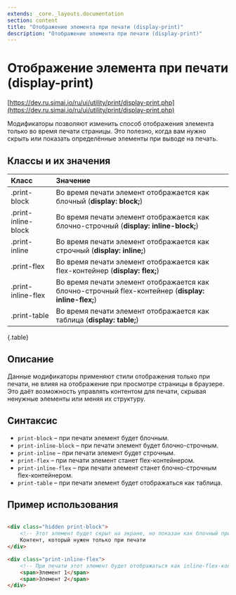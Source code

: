 ```yaml
---
extends: _core._layouts.documentation
section: content
title: "Отображение элемента при печати (display-print)"
description: "Отображение элемента при печати (display-print)"
---
```


# Отображение элемента при печати (display-print)

[https://dev.ru.simai.io/ru/ui/utility/print/display-print.php](https://dev.ru.simai.io/ru/ui/utility/print/display-print.php)

Модификаторы позволяют изменить способ отображения элемента только во время печати страницы. Это полезно, когда вам
нужно скрыть или показать определённые элементы при выводе на печать.

## Классы и их значения

| Класс               | Значение                                                                        |
|:--------------------|:----------------------------------------------------------------------------------------------------|
| .print-block        | Во время печати элемент отображается как блочный (**display: block;**)                              |
| .print-inline-block | Во время печати элемент отображается как блочно-строчный (**display: inline-block;**)               |
| .print-inline       | Во время печати элемент отображается как строчный (**display: inline;**)                            |
| .print-flex         | Во время печати элемент отображается как flex-контейнер (**display: flex;**)                        |
| .print-inline-flex  | Во время печати элемент отображается как блочно-строчный flex-контейнер (**display: inline-flex;**) |
| .print-table        | Во время печати элемент отображается как таблица (**display: table;**)                              |

{.table}

## Описание

Данные модификаторы применяют стили отображения только при печати, не влияя на отображение при просмотре страницы в
браузере. Это даёт возможность управлять контентом для печати, скрывая ненужные элементы или меняя их структуру.

## Синтаксис

- `print-block` – при печати элемент будет блочным.
- `print-inline-block` – при печати элемент будет блочно-строчным.
- `print-inline` – при печати элемент будет строчным.
- `print-flex` – при печати элемент станет flex-контейнером.
- `print-inline-flex` – при печати элемент станет блочно-строчным flex-контейнером.
- `print-table` – при печати элемент будет отображаться как таблица.

## Пример использования

```html

<div class="hidden print-block">
    <!-- Этот элемент будет скрыт на экране, но показан как блочный при печати -->
    Контент, который нужен только при печати
</div>

<div class="print-inline-flex">
    <!-- При печати этот элемент будет отображаться как inline-flex-контейнер -->
    <span>Элемент 1</span>
    <span>Элемент 2</span>
</div>
```
